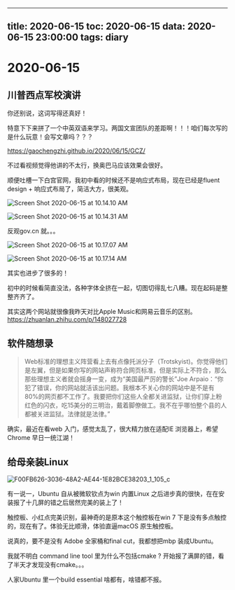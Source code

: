 
---
title: 2020-06-15
toc: 2020-06-15
data: 2020-06-15 23:00:00
tags: diary
---


# 2020-06-15

## 川普西点军校演讲

你还别说，这词写得还真好！

特意下下来拼了一个中英双语来学习。两国文宣团队的差距啊！！！咱们每次写的是什么玩意！会写文章吗？？？

https://gaochengzhi.github.io/2020/06/15/GCZ/

不过看视频觉得他讲的不太行，换奥巴马应该效果会很好。

顺便吐槽一下白宫官网，我初中看的时候还不是响应式布局，现在已经是fluent design + 响应式布局了，简洁大方，很美观。

![Screen Shot 2020-06-15 at 10.14.10 AM](https://tva1.sinaimg.cn/large/007S8ZIlgy1gfss3dfu2xj30u00xjnpf.jpg)

![Screen Shot 2020-06-15 at 10.14.31 AM](https://tva1.sinaimg.cn/large/007S8ZIlgy1gfss3tamuzj31ej0u01ky.jpg)

反观gov.cn 就。。。

![Screen Shot 2020-06-15 at 10.17.07 AM](https://tva1.sinaimg.cn/large/007S8ZIlgy1gfss7gf0esj31ej0u01kz.jpg)

![Screen Shot 2020-06-15 at 10.17.14 AM](https://tva1.sinaimg.cn/large/007S8ZIlgy1gfss7h9isej31ej0u07wi.jpg)

其实也进步了很多的！

初中的时候看简直没法，各种字体全挤在一起，切图切得乱七八糟。现在起码是整整齐齐了。

其实这两个网站就很像我昨天对比Apple Music和网易云音乐的区别。https://zhuanlan.zhihu.com/p/148027728

## 软件随想录

> Web标准的理想主义阵营看上去有点像托派分子（Trotskyist)。你觉得他们是左翼，但是如果你写的网站声称符合网页标准，但是实际上不符合，那么那些理想主义者就会摇身一变，成为“美国最严厉的警长”Joe Arpaio：“你犯了错误，你的网站就活该出问题。我根本不关心你的网站中是不是有80%的网页都不工作了。我要把你们这些人全都关进监狱，让你们穿上粉红色的闪衣，吃15美分的三明治，戴着脚僚做工。我不在乎哪怕整个县的人都被关进监狱。法律就是法律。”



确实，最近在看web 入门，感觉太乱了，很大精力放在适配IE 浏览器上，希望Chrome 早日一统江湖！

## 给母亲装Linux

![F00FB626-3036-48A2-AE44-1E82BCE38203_1_105_c](https://tva1.sinaimg.cn/large/007S8ZIlgy1gft3p8xk9nj30sg0lc442.jpg)



有一说一，Ubuntu 自从被微软钦点为win 内置Linux 之后进步真的很快，在在安装报了十几屏的错之后居然完美的装上了！

触控板、小红点完美识别，最神奇的是原本这个触控板在win 7 下是没有多点触控的，现在有了。体验无比顺滑，体验直逼macOS 原生触控板。

说真的，要不是没有 Adobe 全家桶和final cut，我都想把mbp 装成Ubuntu。

我就不明白 command line tool 里为什么不包括cmake ? 开始报了满屏的错，看了半天才发现没有cmake。。。

人家Ubuntu 里一个build essential 啥都有，啥错都不报。

